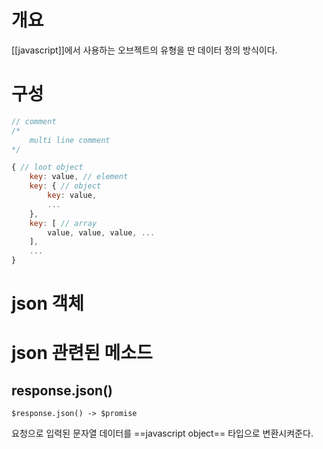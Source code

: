 # 개요 
[[javascript]]에서 사용하는 오브젝트의 유형을 딴 데이터 정의 방식이다. 

# 구성
```js
// comment
/*
	multi line comment
*/

{ // loot object
	key: value, // element
	key: { // object
		key: value,
		...
	}, 
	key: [ // array
		value, value, value, ...
	],
	...
}
```

# json 객체 

# json 관련된 메소드
## response.json()
`$response.json() -> $promise`

요청으로 입력된 문자열 데이터를 ==javascript object== 타입으로 변환시켜준다.